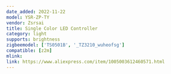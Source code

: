 ```yaml
---
date_added: 2022-11-22
model: YSR-ZP-TY
vendor: Zsrsai
title: Single Color LED Controller 
category: light
supports: brightness
zigbeemodel: ['TS0501B', '_TZ3210_wuheofsg']
compatible: [z2m]
mlink: 
link: https://www.aliexpress.com/item/1005003612460571.html
---
```

